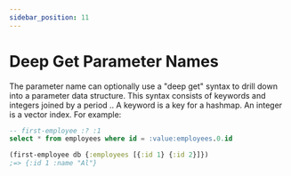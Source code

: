 ```yaml
---
sidebar_position: 11
---
```


# Deep Get Parameter Names

The parameter name can optionally use a "deep get" syntax to drill down into a parameter data structure. This syntax consists of keywords and integers joined by a period .. A keyword is a key for a hashmap. An integer is a vector index. For example:

```sql title="SQL"
-- first-employee :? :1
select * from employees where id = :value:employees.0.id
```

```clojure title="Clojure"
(first-employee db {:employees [{:id 1} {:id 2}]})
;=> {:id 1 :name "Al"}
```
